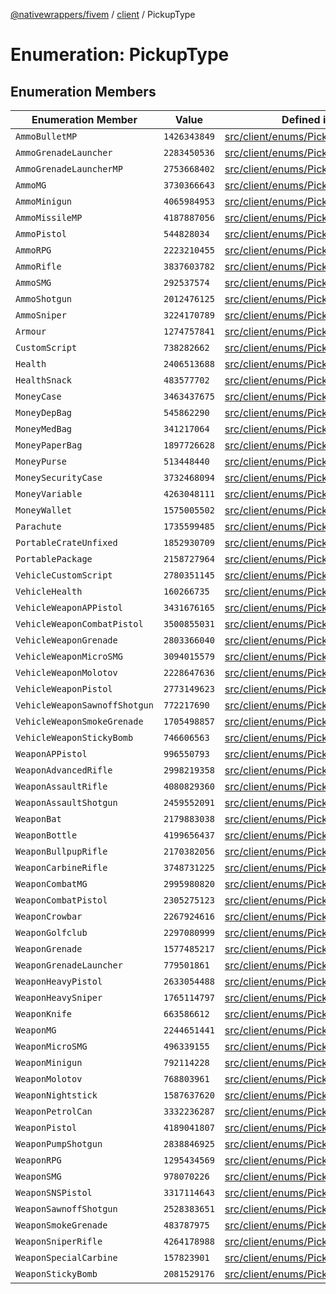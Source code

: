 [@nativewrappers/fivem](../../README.md) / [client](../README.md) / PickupType

# Enumeration: PickupType

## Enumeration Members

| Enumeration Member | Value | Defined in |
| ------ | ------ | ------ |
| `AmmoBulletMP` | `1426343849` | [src/client/enums/PickupType.ts:71](https://github.com/nativewrappers/fivem/blob/48a3f351defb1a6508113ef71a8290d8cb1a458c/src/client/enums/PickupType.ts#L71) |
| `AmmoGrenadeLauncher` | `2283450536` | [src/client/enums/PickupType.ts:67](https://github.com/nativewrappers/fivem/blob/48a3f351defb1a6508113ef71a8290d8cb1a458c/src/client/enums/PickupType.ts#L67) |
| `AmmoGrenadeLauncherMP` | `2753668402` | [src/client/enums/PickupType.ts:72](https://github.com/nativewrappers/fivem/blob/48a3f351defb1a6508113ef71a8290d8cb1a458c/src/client/enums/PickupType.ts#L72) |
| `AmmoMG` | `3730366643` | [src/client/enums/PickupType.ts:63](https://github.com/nativewrappers/fivem/blob/48a3f351defb1a6508113ef71a8290d8cb1a458c/src/client/enums/PickupType.ts#L63) |
| `AmmoMinigun` | `4065984953` | [src/client/enums/PickupType.ts:69](https://github.com/nativewrappers/fivem/blob/48a3f351defb1a6508113ef71a8290d8cb1a458c/src/client/enums/PickupType.ts#L69) |
| `AmmoMissileMP` | `4187887056` | [src/client/enums/PickupType.ts:70](https://github.com/nativewrappers/fivem/blob/48a3f351defb1a6508113ef71a8290d8cb1a458c/src/client/enums/PickupType.ts#L70) |
| `AmmoPistol` | `544828034` | [src/client/enums/PickupType.ts:61](https://github.com/nativewrappers/fivem/blob/48a3f351defb1a6508113ef71a8290d8cb1a458c/src/client/enums/PickupType.ts#L61) |
| `AmmoRPG` | `2223210455` | [src/client/enums/PickupType.ts:68](https://github.com/nativewrappers/fivem/blob/48a3f351defb1a6508113ef71a8290d8cb1a458c/src/client/enums/PickupType.ts#L68) |
| `AmmoRifle` | `3837603782` | [src/client/enums/PickupType.ts:64](https://github.com/nativewrappers/fivem/blob/48a3f351defb1a6508113ef71a8290d8cb1a458c/src/client/enums/PickupType.ts#L64) |
| `AmmoSMG` | `292537574` | [src/client/enums/PickupType.ts:62](https://github.com/nativewrappers/fivem/blob/48a3f351defb1a6508113ef71a8290d8cb1a458c/src/client/enums/PickupType.ts#L62) |
| `AmmoShotgun` | `2012476125` | [src/client/enums/PickupType.ts:65](https://github.com/nativewrappers/fivem/blob/48a3f351defb1a6508113ef71a8290d8cb1a458c/src/client/enums/PickupType.ts#L65) |
| `AmmoSniper` | `3224170789` | [src/client/enums/PickupType.ts:66](https://github.com/nativewrappers/fivem/blob/48a3f351defb1a6508113ef71a8290d8cb1a458c/src/client/enums/PickupType.ts#L66) |
| `Armour` | `1274757841` | [src/client/enums/PickupType.ts:9](https://github.com/nativewrappers/fivem/blob/48a3f351defb1a6508113ef71a8290d8cb1a458c/src/client/enums/PickupType.ts#L9) |
| `CustomScript` | `738282662` | [src/client/enums/PickupType.ts:2](https://github.com/nativewrappers/fivem/blob/48a3f351defb1a6508113ef71a8290d8cb1a458c/src/client/enums/PickupType.ts#L2) |
| `Health` | `2406513688` | [src/client/enums/PickupType.ts:7](https://github.com/nativewrappers/fivem/blob/48a3f351defb1a6508113ef71a8290d8cb1a458c/src/client/enums/PickupType.ts#L7) |
| `HealthSnack` | `483577702` | [src/client/enums/PickupType.ts:8](https://github.com/nativewrappers/fivem/blob/48a3f351defb1a6508113ef71a8290d8cb1a458c/src/client/enums/PickupType.ts#L8) |
| `MoneyCase` | `3463437675` | [src/client/enums/PickupType.ts:10](https://github.com/nativewrappers/fivem/blob/48a3f351defb1a6508113ef71a8290d8cb1a458c/src/client/enums/PickupType.ts#L10) |
| `MoneyDepBag` | `545862290` | [src/client/enums/PickupType.ts:15](https://github.com/nativewrappers/fivem/blob/48a3f351defb1a6508113ef71a8290d8cb1a458c/src/client/enums/PickupType.ts#L15) |
| `MoneyMedBag` | `341217064` | [src/client/enums/PickupType.ts:13](https://github.com/nativewrappers/fivem/blob/48a3f351defb1a6508113ef71a8290d8cb1a458c/src/client/enums/PickupType.ts#L13) |
| `MoneyPaperBag` | `1897726628` | [src/client/enums/PickupType.ts:17](https://github.com/nativewrappers/fivem/blob/48a3f351defb1a6508113ef71a8290d8cb1a458c/src/client/enums/PickupType.ts#L17) |
| `MoneyPurse` | `513448440` | [src/client/enums/PickupType.ts:14](https://github.com/nativewrappers/fivem/blob/48a3f351defb1a6508113ef71a8290d8cb1a458c/src/client/enums/PickupType.ts#L14) |
| `MoneySecurityCase` | `3732468094` | [src/client/enums/PickupType.ts:11](https://github.com/nativewrappers/fivem/blob/48a3f351defb1a6508113ef71a8290d8cb1a458c/src/client/enums/PickupType.ts#L11) |
| `MoneyVariable` | `4263048111` | [src/client/enums/PickupType.ts:12](https://github.com/nativewrappers/fivem/blob/48a3f351defb1a6508113ef71a8290d8cb1a458c/src/client/enums/PickupType.ts#L12) |
| `MoneyWallet` | `1575005502` | [src/client/enums/PickupType.ts:16](https://github.com/nativewrappers/fivem/blob/48a3f351defb1a6508113ef71a8290d8cb1a458c/src/client/enums/PickupType.ts#L16) |
| `Parachute` | `1735599485` | [src/client/enums/PickupType.ts:4](https://github.com/nativewrappers/fivem/blob/48a3f351defb1a6508113ef71a8290d8cb1a458c/src/client/enums/PickupType.ts#L4) |
| `PortableCrateUnfixed` | `1852930709` | [src/client/enums/PickupType.ts:6](https://github.com/nativewrappers/fivem/blob/48a3f351defb1a6508113ef71a8290d8cb1a458c/src/client/enums/PickupType.ts#L6) |
| `PortablePackage` | `2158727964` | [src/client/enums/PickupType.ts:5](https://github.com/nativewrappers/fivem/blob/48a3f351defb1a6508113ef71a8290d8cb1a458c/src/client/enums/PickupType.ts#L5) |
| `VehicleCustomScript` | `2780351145` | [src/client/enums/PickupType.ts:3](https://github.com/nativewrappers/fivem/blob/48a3f351defb1a6508113ef71a8290d8cb1a458c/src/client/enums/PickupType.ts#L3) |
| `VehicleHealth` | `160266735` | [src/client/enums/PickupType.ts:60](https://github.com/nativewrappers/fivem/blob/48a3f351defb1a6508113ef71a8290d8cb1a458c/src/client/enums/PickupType.ts#L60) |
| `VehicleWeaponAPPistol` | `3431676165` | [src/client/enums/PickupType.ts:53](https://github.com/nativewrappers/fivem/blob/48a3f351defb1a6508113ef71a8290d8cb1a458c/src/client/enums/PickupType.ts#L53) |
| `VehicleWeaponCombatPistol` | `3500855031` | [src/client/enums/PickupType.ts:52](https://github.com/nativewrappers/fivem/blob/48a3f351defb1a6508113ef71a8290d8cb1a458c/src/client/enums/PickupType.ts#L52) |
| `VehicleWeaponGrenade` | `2803366040` | [src/client/enums/PickupType.ts:56](https://github.com/nativewrappers/fivem/blob/48a3f351defb1a6508113ef71a8290d8cb1a458c/src/client/enums/PickupType.ts#L56) |
| `VehicleWeaponMicroSMG` | `3094015579` | [src/client/enums/PickupType.ts:54](https://github.com/nativewrappers/fivem/blob/48a3f351defb1a6508113ef71a8290d8cb1a458c/src/client/enums/PickupType.ts#L54) |
| `VehicleWeaponMolotov` | `2228647636` | [src/client/enums/PickupType.ts:59](https://github.com/nativewrappers/fivem/blob/48a3f351defb1a6508113ef71a8290d8cb1a458c/src/client/enums/PickupType.ts#L59) |
| `VehicleWeaponPistol` | `2773149623` | [src/client/enums/PickupType.ts:51](https://github.com/nativewrappers/fivem/blob/48a3f351defb1a6508113ef71a8290d8cb1a458c/src/client/enums/PickupType.ts#L51) |
| `VehicleWeaponSawnoffShotgun` | `772217690` | [src/client/enums/PickupType.ts:55](https://github.com/nativewrappers/fivem/blob/48a3f351defb1a6508113ef71a8290d8cb1a458c/src/client/enums/PickupType.ts#L55) |
| `VehicleWeaponSmokeGrenade` | `1705498857` | [src/client/enums/PickupType.ts:57](https://github.com/nativewrappers/fivem/blob/48a3f351defb1a6508113ef71a8290d8cb1a458c/src/client/enums/PickupType.ts#L57) |
| `VehicleWeaponStickyBomb` | `746606563` | [src/client/enums/PickupType.ts:58](https://github.com/nativewrappers/fivem/blob/48a3f351defb1a6508113ef71a8290d8cb1a458c/src/client/enums/PickupType.ts#L58) |
| `WeaponAPPistol` | `996550793` | [src/client/enums/PickupType.ts:20](https://github.com/nativewrappers/fivem/blob/48a3f351defb1a6508113ef71a8290d8cb1a458c/src/client/enums/PickupType.ts#L20) |
| `WeaponAdvancedRifle` | `2998219358` | [src/client/enums/PickupType.ts:29](https://github.com/nativewrappers/fivem/blob/48a3f351defb1a6508113ef71a8290d8cb1a458c/src/client/enums/PickupType.ts#L29) |
| `WeaponAssaultRifle` | `4080829360` | [src/client/enums/PickupType.ts:27](https://github.com/nativewrappers/fivem/blob/48a3f351defb1a6508113ef71a8290d8cb1a458c/src/client/enums/PickupType.ts#L27) |
| `WeaponAssaultShotgun` | `2459552091` | [src/client/enums/PickupType.ts:34](https://github.com/nativewrappers/fivem/blob/48a3f351defb1a6508113ef71a8290d8cb1a458c/src/client/enums/PickupType.ts#L34) |
| `WeaponBat` | `2179883038` | [src/client/enums/PickupType.ts:47](https://github.com/nativewrappers/fivem/blob/48a3f351defb1a6508113ef71a8290d8cb1a458c/src/client/enums/PickupType.ts#L47) |
| `WeaponBottle` | `4199656437` | [src/client/enums/PickupType.ts:50](https://github.com/nativewrappers/fivem/blob/48a3f351defb1a6508113ef71a8290d8cb1a458c/src/client/enums/PickupType.ts#L50) |
| `WeaponBullpupRifle` | `2170382056` | [src/client/enums/PickupType.ts:31](https://github.com/nativewrappers/fivem/blob/48a3f351defb1a6508113ef71a8290d8cb1a458c/src/client/enums/PickupType.ts#L31) |
| `WeaponCarbineRifle` | `3748731225` | [src/client/enums/PickupType.ts:28](https://github.com/nativewrappers/fivem/blob/48a3f351defb1a6508113ef71a8290d8cb1a458c/src/client/enums/PickupType.ts#L28) |
| `WeaponCombatMG` | `2995980820` | [src/client/enums/PickupType.ts:26](https://github.com/nativewrappers/fivem/blob/48a3f351defb1a6508113ef71a8290d8cb1a458c/src/client/enums/PickupType.ts#L26) |
| `WeaponCombatPistol` | `2305275123` | [src/client/enums/PickupType.ts:19](https://github.com/nativewrappers/fivem/blob/48a3f351defb1a6508113ef71a8290d8cb1a458c/src/client/enums/PickupType.ts#L19) |
| `WeaponCrowbar` | `2267924616` | [src/client/enums/PickupType.ts:48](https://github.com/nativewrappers/fivem/blob/48a3f351defb1a6508113ef71a8290d8cb1a458c/src/client/enums/PickupType.ts#L48) |
| `WeaponGolfclub` | `2297080999` | [src/client/enums/PickupType.ts:49](https://github.com/nativewrappers/fivem/blob/48a3f351defb1a6508113ef71a8290d8cb1a458c/src/client/enums/PickupType.ts#L49) |
| `WeaponGrenade` | `1577485217` | [src/client/enums/PickupType.ts:40](https://github.com/nativewrappers/fivem/blob/48a3f351defb1a6508113ef71a8290d8cb1a458c/src/client/enums/PickupType.ts#L40) |
| `WeaponGrenadeLauncher` | `779501861` | [src/client/enums/PickupType.ts:37](https://github.com/nativewrappers/fivem/blob/48a3f351defb1a6508113ef71a8290d8cb1a458c/src/client/enums/PickupType.ts#L37) |
| `WeaponHeavyPistol` | `2633054488` | [src/client/enums/PickupType.ts:22](https://github.com/nativewrappers/fivem/blob/48a3f351defb1a6508113ef71a8290d8cb1a458c/src/client/enums/PickupType.ts#L22) |
| `WeaponHeavySniper` | `1765114797` | [src/client/enums/PickupType.ts:36](https://github.com/nativewrappers/fivem/blob/48a3f351defb1a6508113ef71a8290d8cb1a458c/src/client/enums/PickupType.ts#L36) |
| `WeaponKnife` | `663586612` | [src/client/enums/PickupType.ts:45](https://github.com/nativewrappers/fivem/blob/48a3f351defb1a6508113ef71a8290d8cb1a458c/src/client/enums/PickupType.ts#L45) |
| `WeaponMG` | `2244651441` | [src/client/enums/PickupType.ts:25](https://github.com/nativewrappers/fivem/blob/48a3f351defb1a6508113ef71a8290d8cb1a458c/src/client/enums/PickupType.ts#L25) |
| `WeaponMicroSMG` | `496339155` | [src/client/enums/PickupType.ts:23](https://github.com/nativewrappers/fivem/blob/48a3f351defb1a6508113ef71a8290d8cb1a458c/src/client/enums/PickupType.ts#L23) |
| `WeaponMinigun` | `792114228` | [src/client/enums/PickupType.ts:39](https://github.com/nativewrappers/fivem/blob/48a3f351defb1a6508113ef71a8290d8cb1a458c/src/client/enums/PickupType.ts#L39) |
| `WeaponMolotov` | `768803961` | [src/client/enums/PickupType.ts:43](https://github.com/nativewrappers/fivem/blob/48a3f351defb1a6508113ef71a8290d8cb1a458c/src/client/enums/PickupType.ts#L43) |
| `WeaponNightstick` | `1587637620` | [src/client/enums/PickupType.ts:46](https://github.com/nativewrappers/fivem/blob/48a3f351defb1a6508113ef71a8290d8cb1a458c/src/client/enums/PickupType.ts#L46) |
| `WeaponPetrolCan` | `3332236287` | [src/client/enums/PickupType.ts:44](https://github.com/nativewrappers/fivem/blob/48a3f351defb1a6508113ef71a8290d8cb1a458c/src/client/enums/PickupType.ts#L44) |
| `WeaponPistol` | `4189041807` | [src/client/enums/PickupType.ts:18](https://github.com/nativewrappers/fivem/blob/48a3f351defb1a6508113ef71a8290d8cb1a458c/src/client/enums/PickupType.ts#L18) |
| `WeaponPumpShotgun` | `2838846925` | [src/client/enums/PickupType.ts:32](https://github.com/nativewrappers/fivem/blob/48a3f351defb1a6508113ef71a8290d8cb1a458c/src/client/enums/PickupType.ts#L32) |
| `WeaponRPG` | `1295434569` | [src/client/enums/PickupType.ts:38](https://github.com/nativewrappers/fivem/blob/48a3f351defb1a6508113ef71a8290d8cb1a458c/src/client/enums/PickupType.ts#L38) |
| `WeaponSMG` | `978070226` | [src/client/enums/PickupType.ts:24](https://github.com/nativewrappers/fivem/blob/48a3f351defb1a6508113ef71a8290d8cb1a458c/src/client/enums/PickupType.ts#L24) |
| `WeaponSNSPistol` | `3317114643` | [src/client/enums/PickupType.ts:21](https://github.com/nativewrappers/fivem/blob/48a3f351defb1a6508113ef71a8290d8cb1a458c/src/client/enums/PickupType.ts#L21) |
| `WeaponSawnoffShotgun` | `2528383651` | [src/client/enums/PickupType.ts:33](https://github.com/nativewrappers/fivem/blob/48a3f351defb1a6508113ef71a8290d8cb1a458c/src/client/enums/PickupType.ts#L33) |
| `WeaponSmokeGrenade` | `483787975` | [src/client/enums/PickupType.ts:42](https://github.com/nativewrappers/fivem/blob/48a3f351defb1a6508113ef71a8290d8cb1a458c/src/client/enums/PickupType.ts#L42) |
| `WeaponSniperRifle` | `4264178988` | [src/client/enums/PickupType.ts:35](https://github.com/nativewrappers/fivem/blob/48a3f351defb1a6508113ef71a8290d8cb1a458c/src/client/enums/PickupType.ts#L35) |
| `WeaponSpecialCarbine` | `157823901` | [src/client/enums/PickupType.ts:30](https://github.com/nativewrappers/fivem/blob/48a3f351defb1a6508113ef71a8290d8cb1a458c/src/client/enums/PickupType.ts#L30) |
| `WeaponStickyBomb` | `2081529176` | [src/client/enums/PickupType.ts:41](https://github.com/nativewrappers/fivem/blob/48a3f351defb1a6508113ef71a8290d8cb1a458c/src/client/enums/PickupType.ts#L41) |
